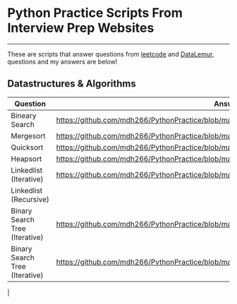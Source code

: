 # Python Practice Scripts From Interview Prep Websites
------------

These are scripts that answer questions from <a href="https://leetcode.com">leetcode</a> and <a href="https://datalemur.com/">DataLemur</a>, questions and my answers are below!


Datastructures & Algorithms
---------


| Question                | Answer                 |
|-------------------------|------------------------|
| Bineary Search          |   https://github.com/mdh266/PythonPractice/blob/main/datastructures_algorithms/binarysearch.py |
| Mergesort     | https://github.com/mdh266/PythonPractice/blob/main/datastructures_algorithms/mergesort.py |
| Quicksort | https://github.com/mdh266/PythonPractice/blob/main/datastructures_algorithms/quicksort.py  | 
| Heapsort  | https://github.com/mdh266/PythonPractice/blob/main/datastructures_algorithms/heapsort.py  | 
| Linkedlist (Iterative) |  https://github.com/mdh266/PythonPractice/blob/main/datastructures_algorithms/linkedlist_iterative.py  | 
| Linkedlist (Recursive) |   | 
| Binary Search Tree (Iterative) |  https://github.com/mdh266/PythonPractice/blob/main/datastructures_algorithms/bst_iterative.py  | 
| Binary Search Tree (Iterative)  |  https://github.com/mdh266/PythonPractice/blob/main/datastructures_algorithms/bst_recursive.py  | 
| 
